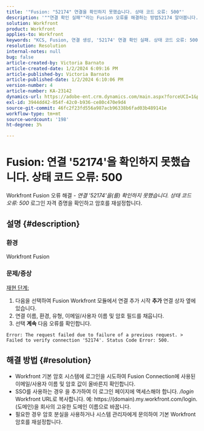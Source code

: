 ```yaml
---
title: '"Fusion: "52174" 연결을 확인하지 못했습니다. 상태 코드 오류: 500"'
description: '""연결 확인 실패""라는 Fusion 오류를 해결하는 방법52174 알아봅니다. 상태 코드 오류: 500"".'''
solution: Workfront
product: Workfront
applies-to: Workfront
keywords: "KCS, Fusion, 연결 생성, '52174' 연결 확인 실패. 상태 코드 오류: 500, 오류, Adobe Workfront, Fusion, 문제 해결"
resolution: Resolution
internal-notes: null
bug: false
article-created-by: Victoria Barnato
article-created-date: 1/2/2024 6:09:16 PM
article-published-by: Victoria Barnato
article-published-date: 1/2/2024 6:10:06 PM
version-number: 4
article-number: KA-23142
dynamics-url: https://adobe-ent.crm.dynamics.com/main.aspx?forceUCI=1&pagetype=entityrecord&etn=knowledgearticle&id=1faec205-9aa9-ee11-be37-6045bd006b25
exl-id: 3944dd42-054f-42c0-b936-ce80c470e9d4
source-git-commit: 46fc2f23fd556a987acb96338b6fad03b489141e
workflow-type: tm+mt
source-wordcount: '198'
ht-degree: 3%

---
```


# Fusion: 연결 &#39;52174&#39;을 확인하지 못했습니다. 상태 코드 오류: 500


Workfront Fusion 오류 해결 - *연결 &#39;52174&#39;을(를) 확인하지 못했습니다. 상태 코드 오류: 500* 로그인 자격 증명을 확인하고 암호를 재설정합니다.

## 설명 {#description}


### 환경

Workfront Fusion

### 문제/증상

<u>재현 단계:</u>

1. 다음을 선택하여 Fusion Workfront 모듈에서 연결 추가 시작 <b>추가</b> 연결 상자 옆에 있습니다.
2. 연결 이름, 환경, 유형, 이메일/사용자 이름 및 암호 필드를 채웁니다.
3. 선택 <b>계속</b> 다음 오류를 확인합니다.



```
Error: The request failed due to failure of a previous request. > Failed to verify connection '52174'. Status Code Error: 500.
```



## 해결 방법 {#resolution}


- Workfront 기본 암호 시스템에 로그인을 시도하여 Fusion Connection에 사용된 이메일/사용자 이름 및 암호 값이 올바른지 확인합니다.
- SSO를 사용하는 경우 을 추가하여 이 로그인 페이지에 액세스해야 합니다. */login* Workfront URL로 복사합니다. 예: https://(domain).my.workfront.com/login. (도메인)을 회사의 고유한 도메인 이름으로 바꿉니다.
- 필요한 경우 암호 분실을 사용하거나 시스템 관리자에게 문의하여 기본 Workfront 암호를 재설정합니다.
